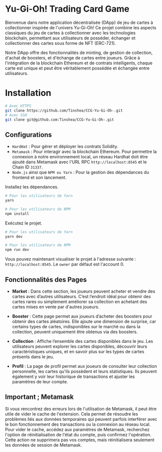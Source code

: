 # Yu-Gi-Oh! Trading Card Game

Bienvenue dans notre application décentralisée (DApp) de jeu de cartes à collectionner inspirée de l'univers Yu-Gi-Oh! Ce projet combine les aspects classiques du jeu de cartes à collectionner avec les technologies blockchain, permettant aux utilisateurs de posséder, échanger et collectionner des cartes sous forme de NFT (ERC-721).

Notre DApp offre des fonctionnalités de minting, de gestion de collection, d'achat de boosters, et d'échange de cartes entre joueurs. Grâce à l'intégration de la blockchain Ethereum et de contrats intelligents, chaque carte est unique et peut être véritablement possédée et échangée entre utilisateurs.

# Installation

```bash
# Avec HTTPS
git clone https://github.com/Tinshea/CCG-Yu-Gi-Oh-.git
# Avec SSH
git clone git@github.com:Tinshea/CCG-Yu-Gi-Oh-.git
```

## Configurations
- `HardHat` : Pour gérer et déployer les contrats Solidity.
- `Metamask` : Pour interagir avec la blockchain Ethereum. Pour permettre la connexion à notre environnement local, un réseau Hardhat doit être ajouté dans Metamask avec l'URL RPC `http://localhost:8545` et le Chain ID `31337`.
- `Node.js` ainsi que `NPM ou Yarn` : Pour la gestion des dépendances du frontend et son lancement.

Installez les dépendances.

```bash
# Pour les utilisateurs de Yarn
yarn

# Pour les utilisateurs de NPM
npm install
```

Exécutez le projet.

```bash
# Pour les utilisateurs de Yarn
yarn dev

# Pour les utilisateurs de NPM
npm run dev
```

Vous pouvez maintenant visualiser le projet à l'adresse suivante : `http://localhost:8545`.
Le `owner` par défaut est l'account 0.

## Fonctionnalités des Pages

- **Market** : Dans cette section, les joueurs peuvent acheter et vendre des cartes avec d’autres utilisateurs. C’est l’endroit idéal pour obtenir des cartes rares ou simplement améliorer sa collection en achetant des cartes mises en vente par d'autres joueurs.

- **Booster** : Cette page permet aux joueurs d’acheter des boosters pour obtenir des cartes aléatoires. Elle ajoute une dimension de surprise, car certains types de cartes, indisponibles sur le marché ou dans la collection, peuvent uniquement être obtenus via des boosters.

- **Collection** : Affiche l’ensemble des cartes disponibles dans le jeu. Les utilisateurs peuvent explorer les cartes disponibles, découvrir leurs caractéristiques uniques, et en savoir plus sur les types de cartes présents dans le jeu.

- **Profil** : La page de profil permet aux joueurs de consulter leur collection personnelle, les cartes qu'ils possèdent et leurs statistiques. Ils peuvent également y voir leur historique de transactions et ajuster les paramètres de leur compte.



## Important ;  Metamask

Si vous rencontrez des erreurs lors de l'utilisation de Metamask, il peut être utile de vider le cache de l'extension. Cela permet de résoudre les problèmes liés aux données temporaires qui peuvent parfois interférer avec le bon fonctionnement des transactions ou la connexion au réseau local. Pour vider le cache, accédez aux paramètres de Metamask, recherchez l'option de réinitialisation de l'état du compte, puis confirmez l'opération. Cette action ne supprimera pas vos comptes, mais réinitialisera seulement les données de session de Metamask.
